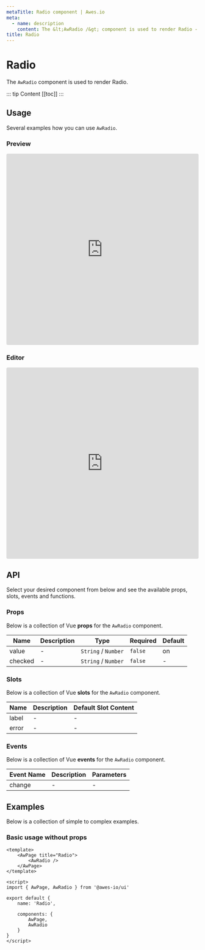 ```yaml
---
metaTitle: Radio сomponent | Awes.io
meta:
  - name: description
    content: The &lt;AwRadio /&gt; component is used to render Radio - UI Vue component for Awes.io.
title: Radio
---
```

# Radio

The `AwRadio` component is used to render Radio.

::: tip Content
[[toc]]
:::

## Usage
Several examples how you can use `AwRadio`.

### Preview
<iframe
     src='https://codesandbox.io/embed/github/awes-io/client/tree/master/examples/basic-ui?autoresize=1&fontsize=14&hidenavigation=1&initialpath=%2Faw-radio&module=%2Fpages%2Faw-radio.vue&theme=dark&view=preview'
     style='width:100%; height:500px; border:0; border-radius: 4px; overflow:hidden;'
     title='basic-ui'
     allow='geolocation; microphone; camera; midi; vr; accelerometer; gyroscope; payment; ambient-light-sensor; encrypted-media; usb'
     sandbox='allow-modals allow-forms allow-popups allow-scripts allow-same-origin'
   ></iframe>

### Editor
<iframe
     src='https://codesandbox.io/embed/github/awes-io/client/tree/master/examples/basic-ui?autoresize=1&fontsize=14&hidenavigation=1&initialpath=%2Faw-radio&module=%2Fpages%2Faw-radio.vue&theme=dark&view=editor'
     style='width:100%; height:500px; border:0; border-radius: 4px; overflow:hidden;'
     title='basic-ui'
     allow='geolocation; microphone; camera; midi; vr; accelerometer; gyroscope; payment; ambient-light-sensor; encrypted-media; usb'
     sandbox='allow-modals allow-forms allow-popups allow-scripts allow-same-origin'
   ></iframe>

## API
Select your desired component from below and see the available props, slots, events and functions.

### Props
Below is a collection of Vue **props** for the `AwRadio` component.
<!-- @vuese:AwRadio:props:start -->
|Name|Description|Type|Required|Default|
|---|---|---|---|---|
|value|-|`String` /  `Number`|`false`|on|
|checked|-|`String` /  `Number`|`false`|-|

<!-- @vuese:AwRadio:props:end -->

### Slots
Below is a collection of Vue **slots** for the `AwRadio` component.
<!-- @vuese:AwRadio:slots:start -->
|Name|Description|Default Slot Content|
|---|---|---|
|label|-|-|
|error|-|-|

<!-- @vuese:AwRadio:slots:end -->


### Events
Below is a collection of Vue **events** for the `AwRadio` component.
<!-- @vuese:AwRadio:events:start -->
|Event Name|Description|Parameters|
|---|---|---|
|change|-|-|

<!-- @vuese:AwRadio:events:end -->


## Examples
Below is a collection of simple to complex examples.

### Basic usage without props
```vue
<template>
    <AwPage title="Radio">
        <AwRadio />
    </AwPage>
</template>

<script>
import { AwPage, AwRadio } from '@awes-io/ui'

export default {
    name: 'Radio',

    components: {
        AwPage,
        AwRadio
    }
}
</script>

```

